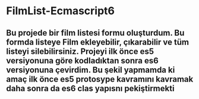 ﻿# FilmList-Ecmascript6
## Bu projede bir film listesi formu oluşturdum. Bu formda listeye Film ekleyebilir, çıkarabilir ve tüm listeyi silebilirsiniz. Projeyi ilk önce es5 versiyonuna göre kodladıktan sonra es6 versiyonuna çevirdim. Bu şekil yapmamda ki amaç ilk önce es5 protosype kavramını kavramak daha sonra da es6 clas yapısnı pekiştirmekti
